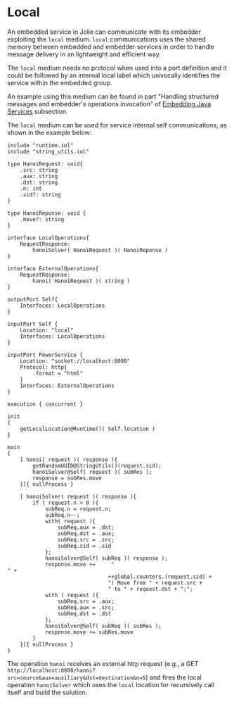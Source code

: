 # Local

An embedded service in Jolie can communicate with its embedder exploiting the `local` medium. `local` communications uses the shared memory between embedded and embedder services in order to handle message delivery in an lightweight and efficient way.

The `local` medium needs no protocol when used into a port definition and it could be followed by an internal local label which univocally identifies the service within the embedded group.

An example using this medium can be found in part "Handling structured messages and embedder's operations invocation" of [Embedding Java Services](https://jolielang.gitbook.io/docs/architectural-composition/embedding_java) subsection.

The `local` medium can be used for service internal self communications, as shown in the example below:

```text
include "runtime.iol"
include "string_utils.iol"

type HanoiRequest: void{
    .src: string
    .aux: string
    .dst: string
    .n: int
    .sid?: string
}

type HanoiReponse: void {
    .move?: string
}

interface LocalOperations{
    RequestResponse:
        hanoiSolver( HanoiRequest )( HanoiReponse )
}

interface ExternalOperations{
    RequestResponse:
        hanoi( HanoiRequest )( string )
}

outputPort Self{
    Interfaces: LocalOperations
}

inputPort Self {
    Location: "local"
    Interfaces: LocalOperations
}

inputPort PowerService {
    Location: "socket://localhost:8000"
    Protocol: http{
        .format = "html"
    }
    Interfaces: ExternalOperations
}

execution { concurrent }

init
{
    getLocalLocation@Runtime()( Self.location )
}

main
{
    [ hanoi( request )( response ){
        getRandomUUID@StringUtils()(request.sid);
        hanoiSolver@Self( request )( subRes );
        response = subRes.move
    }]{ nullProcess }

    [ hanoiSolver( request )( response ){
        if ( request.n > 0 ){
            subReq.n = request.n;
            subReq.n--;
            with( request ){
                subReq.aux = .dst;
                subReq.dst = .aux;
                subReq.src = .src;
                subReq.sid = .sid
            };
            hanoiSolver@Self( subReq )( response );
            response.move +=     "
" + 
                                ++global.counters.(request.sid) + 
                                ") Move from " + request.src +
                                " to " + request.dst + ";";
            with ( request ){
                subReq.src = .aux;
                subReq.aux = .src;
                subReq.dst = .dst
            };
            hanoiSolver@Self( subReq )( subRes );
            response.move += subRes.move
        }
    }]{ nullProcess }
}
```

The operation `hanoi` receives an external http request \(e.g., a GET `http://localhost:8000/hanoi?src=source&aux=auxiliary&dst=destination&n=5`\) and fires the local operation `hanoiSolver` which uses the `local` location for recursively call itself and build the solution.

